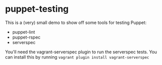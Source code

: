 puppet-testing
==============

This is a (very) small demo to show off some tools for testing Puppet:

  * puppet-lint
  * puppet-rspec
  * serverspec

You'll need the vagrant-serverspec plugin to run the serverspec tests. You can
install this by running `vagrant plugin install vagrant-serverspec`
